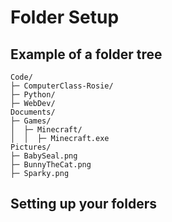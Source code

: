 # Folder Setup

## Example of a folder tree

    Code/
    ├─ ComputerClass-Rosie/
    ├─ Python/
    ├─ WebDev/
    Documents/
    ├─ Games/
    │  ├─ Minecraft/
    │  │  ├─ Minecraft.exe
    Pictures/
    ├─ BabySeal.png
    ├─ BunnyTheCat.png
    ├─ Sparky.png

## Setting up your folders

